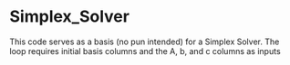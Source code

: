 # Simplex_Solver

This code serves as a basis (no pun intended) for a Simplex Solver. The loop requires initial basis columns and the A, b, and c columns as inputs
